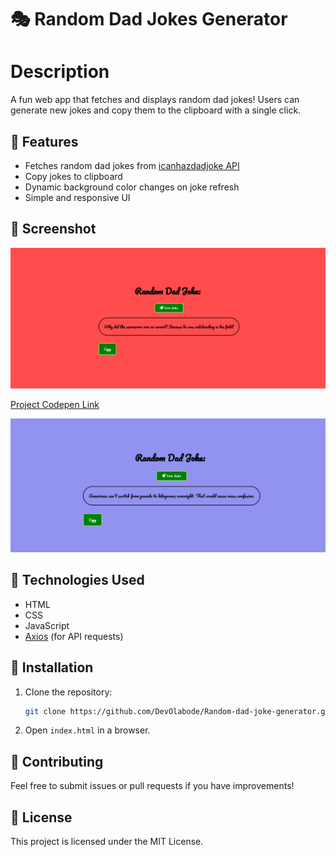 # 🎭 Random Dad Jokes Generator  
# Description
A fun web app that fetches and displays random dad jokes! Users can generate new jokes and copy them to the clipboard with a single click.  

## 🚀 Features  
- Fetches random dad jokes from [icanhazdadjoke API](https://icanhazdadjoke.com/)  
- Copy jokes to clipboard  
- Dynamic background color changes on joke refresh  
- Simple and responsive UI



## 📸 Screenshot  
<img src="Images/Initial.PNG"/>


[Project Codepen Link](https://codepen.io/DevOlabode/full/qEBmZbL)

<img src="Images/New jokes.PNG"/>



## 🔧 Technologies Used  
- HTML  
- CSS  
- JavaScript  
- [Axios](https://github.com/axios/axios) (for API requests)  

## 📂 Installation  
1. Clone the repository:  
   ```sh  
   git clone https://github.com/DevOlabode/Random-dad-joke-generator.git  
   ```  
2. Open `index.html` in a browser.  

## 🤝 Contributing  
Feel free to submit issues or pull requests if you have improvements!  

## 📝 License  
This project is licensed under the MIT License.
